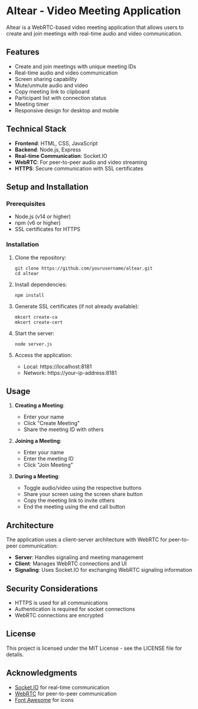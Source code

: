 # Altear - Video Meeting Application

Altear is a WebRTC-based video meeting application that allows users to create and join meetings with real-time audio and video communication.

## Features

- Create and join meetings with unique meeting IDs
- Real-time audio and video communication
- Screen sharing capability
- Mute/unmute audio and video
- Copy meeting link to clipboard
- Participant list with connection status
- Meeting timer
- Responsive design for desktop and mobile

## Technical Stack

- **Frontend**: HTML, CSS, JavaScript
- **Backend**: Node.js, Express
- **Real-time Communication**: Socket.IO
- **WebRTC**: For peer-to-peer audio and video streaming
- **HTTPS**: Secure communication with SSL certificates

## Setup and Installation

### Prerequisites

- Node.js (v14 or higher)
- npm (v6 or higher)
- SSL certificates for HTTPS

### Installation

1. Clone the repository:
   ```
   git clone https://github.com/yourusername/altear.git
   cd altear
   ```

2. Install dependencies:
   ```
   npm install
   ```

3. Generate SSL certificates (if not already available):
   ```
   mkcert create-ca
   mkcert create-cert
   ```

4. Start the server:
   ```
   node server.js
   ```

5. Access the application:
   - Local: https://localhost:8181
   - Network: https://your-ip-address:8181

## Usage

1. **Creating a Meeting**:
   - Enter your name
   - Click "Create Meeting"
   - Share the meeting ID with others

2. **Joining a Meeting**:
   - Enter your name
   - Enter the meeting ID
   - Click "Join Meeting"

3. **During a Meeting**:
   - Toggle audio/video using the respective buttons
   - Share your screen using the screen share button
   - Copy the meeting link to invite others
   - End the meeting using the end call button

## Architecture

The application uses a client-server architecture with WebRTC for peer-to-peer communication:

- **Server**: Handles signaling and meeting management
- **Client**: Manages WebRTC connections and UI
- **Signaling**: Uses Socket.IO for exchanging WebRTC signaling information

## Security Considerations

- HTTPS is used for all communications
- Authentication is required for socket connections
- WebRTC connections are encrypted

## License

This project is licensed under the MIT License - see the LICENSE file for details.

## Acknowledgments

- [Socket.IO](https://socket.io/) for real-time communication
- [WebRTC](https://webrtc.org/) for peer-to-peer communication
- [Font Awesome](https://fontawesome.com/) for icons 